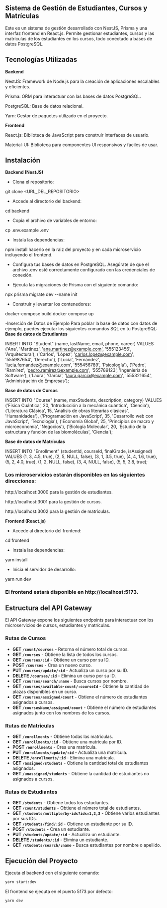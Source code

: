 ## Sistema de Gestión de Estudiantes, Cursos y Matrículas

Este es un sistema de gestión desarrollado con NestJS, Prisma y una interfaz frontend en React.js. Permite gestionar estudiantes, cursos y las matrículas de los estudiantes en los cursos, todo conectado a bases de datos PostgreSQL.

## Tecnologías Utilizadas

**Backend**

NestJS: Framework de Node.js para la creación de aplicaciones escalables y eficientes.

Prisma: ORM para interactuar con las bases de datos PostgreSQL.

PostgreSQL: Base de datos relacional.

Yarn: Gestor de paquetes utilizado en el proyecto.

**Frontend**

React.js: Biblioteca de JavaScript para construir interfaces de usuario.

Material-UI: Biblioteca para componentes UI responsivos y fáciles de usar.

## Instalación

**Backend (NestJS)** 

- Clona el repositorio:

git clone <URL_DEL_REPOSITORIO>

- Accede al directorio del backend:

cd backend

- Copia el archivo de variables de entorno:

cp .env.example .env

- Instala las dependencias:

npm install
hacerlo en la raiz del proyecto y en cada microservicio incluyendo el frontend.

- Configura tus bases de datos en PostgreSQL. Asegúrate de que el archivo .env esté correctamente configurado con las credenciales de conexión.

- Ejecuta las migraciones de Prisma con el siguiente comando:

npx prisma migrate dev --name init

- Construir y levantar los contenedores:

docker-compose build
docker compose up

-Inserción de Datos de Ejemplo
Para poblar la base de datos con datos de ejemplo, puedes ejecutar los siguientes comandos SQL en tu PostgreSQL:
**Base de datos de Estudiantes**

INSERT INTO "Student" (name, lastName, email, phone, career) VALUES
('Ana', 'Martínez', 'ana.martinez@example.com', '555123456', 'Arquitectura'),
('Carlos', 'López', 'carlos.lopez@example.com', '555987654', 'Derecho'),
('Lucía', 'Fernández', 'lucia.fernandez@example.com', '555456789', 'Psicología'),
('Pedro', 'Ramírez', 'pedro.ramirez@example.com', '555789123', 'Ingeniería de Software'),
('Laura', 'García', 'laura.garcia@example.com', '555321654', 'Administración de Empresas');

**Base de datos de Cursos**

INSERT INTO "Course" (name, maxStudents, description, category) VALUES
('Física Cuántica', 20, 'Introducción a la mecánica cuántica', 'Ciencia'),
('Literatura Clásica', 15, 'Análisis de obras literarias clásicas', 'Humanidades'),
('Programación en JavaScript', 35, 'Desarrollo web con JavaScript', 'Tecnología'),
('Economía Global', 25, 'Principios de macro y microeconomía', 'Negocios'),
('Biología Molecular', 20, 'Estudio de la estructura y función de las biomoléculas', 'Ciencia');

**Base de datos de Matrículas**

INSERT INTO "Enrollment" (studentId, courseId, finalGrade, isAssigned) VALUES
(1, 3, 4.5, true),
(2, 5, NULL, false),
(3, 1, 3.5, true),
(4, 4, 1.6, true),
(5, 2, 4.0, true),
(1, 2, NULL, false),
(3, 4, NULL, false),
(5, 5, 3.8, true);

### Los microservicios estarán disponibles en las siguientes direcciones:

http://localhost:3000 para la gestión de estudiantes.

http://localhost:3001 para la gestión de cursos.

http://localhost:3002 para la gestión de matrículas.

**Frontend (React.js)**

- Accede al directorio del frontend:

cd frontend

- Instala las dependencias:

yarn install

- Inicia el servidor de desarrollo:

yarn run dev

### El frontend estará disponible en http://localhost:5173.

## Estructura del API Gateway

El API Gateway expone los siguientes endpoints para interactuar con los microservicios de cursos, estudiantes y matrículas.

### Rutas de Cursos

- **GET `/count/courses`** - Retorna el número total de cursos.
- **GET `/courses`** - Obtiene la lista de todos los cursos.
- **GET `/courses/:id`** - Obtiene un curso por su ID.
- **POST `/courses`** - Crea un nuevo curso.
- **PUT `/courses/update/:id`** - Actualiza un curso por su ID.
- **DELETE `/courses/:id`** - Elimina un curso por su ID.
- **GET `/courses/search/:name`** - Busca cursos por nombre.
- **GET `/courses/available-count/:courseId`** - Obtiene la cantidad de plazas disponibles en un curso.
- **GET `/courses/assigned/count`** - Obtiene el número de estudiantes asignados a cursos.
- **GET `/coursesName/assigned/count`** - Obtiene el número de estudiantes asignados junto con los nombres de los cursos.

### Rutas de Matrículas

- **GET `/enrollments`** - Obtiene todas las matrículas.
- **GET `/enrollments/:id`** - Obtiene una matrícula por ID.
- **POST `/enrollments`** - Crea una matrícula.
- **PUT `/enrollments/update/:id`** - Actualiza una matrícula.
- **DELETE `/enrollments/:id`** - Elimina una matrícula.
- **GET `/assigned/students`** - Obtiene la cantidad total de estudiantes asignados.
- **GET `/unassigned/students`** - Obtiene la cantidad de estudiantes no asignados a cursos.

### Rutas de Estudiantes

- **GET `/students`** - Obtiene todos los estudiantes.
- **GET `/count/students`** - Obtiene el número total de estudiantes.
- **GET `/students/multiple/by-ids?ids=1,2,3`** - Obtiene varios estudiantes por sus IDs.
- **GET `/students/find/:id`** - Obtiene un estudiante por su ID.
- **POST `/students`** - Crea un estudiante.
- **PUT `/students/update/:id`** - Actualiza un estudiante.
- **DELETE `/students/:id`** - Elimina un estudiante.
- **GET `/students/search/:name`** - Busca estudiantes por nombre o apellido.

## Ejecución del Proyecto

Ejecuta el backend con el siguiente comando:

```sh
yarn start:dev
```

El frontend se ejecuta en el puerto 5173 por defecto:

```sh
yarn dev
```

